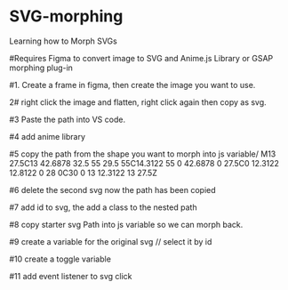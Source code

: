 # SVG-morphing
 Learning how to Morph SVGs

#Requires Figma to convert image to SVG and Anime.js Library or GSAP morphing plug-in

#1. Create a frame in figma, then create the image you want to use.

2# right click the image and flatten, right click again then copy as svg.

#3 Paste the path into VS code.

#4 add anime library

#5 copy the path from the shape you want to morph into js variable/
M13 27.5C13 42.6878 32.5 55 29.5 55C14.3122 55 0 42.6878 0 27.5C0 12.3122 12.8122 0 28 0C30 0 13 12.3122 13 27.5Z

#6 delete the second svg now the path has been copied

#7 add id to svg, the add a class to the nested path

#8 copy starter svg Path into js variable so we can morph back.

#9 create a variable for the original svg // select it by id

#10 create a toggle variable

#11 add event listener to svg click
